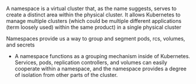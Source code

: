 
A namespace is a virtual cluster that, as the name suggests, serves to create a distinct area within the physical cluster. It allows Kubernetes to manage multiple clusters (which could be multiple different applications (term loosely used) within the same product) in a single physical cluster

Namespaces provide us a way to group and segment pods, rcs, volumes, and secrets
- A namespace functions as a grouping mechanism inside of Kubernetes. Services, pods, replication controllers,
and volumes can easily cooperate within a namespace, and the namespace provides a degree of isolation from
other parts of the cluster.
